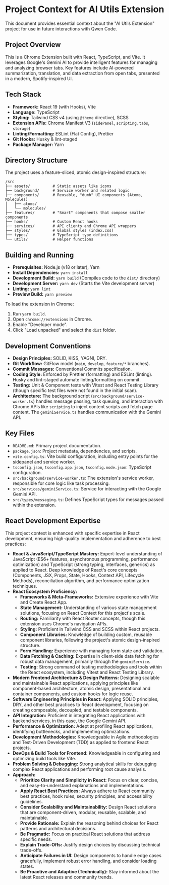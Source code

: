 # Project Context for AI Utils Extension

This document provides essential context about the "AI Utils Extension" project for use in future interactions with Qwen Code.

## Project Overview

This is a Chrome Extension built with React, TypeScript, and Vite. It leverages Google's Gemini AI to provide intelligent features for managing and analyzing browser tabs. Key features include AI-powered summarization, translation, and data extraction from open tabs, presented in a modern, Spotify-inspired UI.

## Tech Stack

*   **Framework:** React 19 (with Hooks), Vite
*   **Language:** TypeScript
*   **Styling:** Tailwind CSS v4 (using `@theme` directive), SCSS
*   **Extension APIs:** Chrome Manifest V3 (`sidePanel`, `scripting`, `tabs`, `storage`)
*   **Linting/Formatting:** ESLint (Flat Config), Prettier
*   **Git Hooks:** Husky & lint-staged
*   **Package Manager:** Yarn

## Directory Structure

The project uses a feature-sliced, atomic design-inspired structure:

```
/src
├── assets/          # Static assets like icons
├── background/      # Service worker and related logic
├── components/      # Reusable, "dumb" UI components (Atoms, Molecules)
│   ├── atoms/
│   └── molecules/
├── features/        # "Smart" components that compose smaller components
├── hooks/           # Custom React hooks
├── services/        # API clients and Chrome API wrappers
├── styles/          # Global styles (index.css)
├── types/           # TypeScript type definitions
└── utils/           # Helper functions
```

## Building and Running

*   **Prerequisites:** Node.js (v18 or later), Yarn
*   **Install Dependencies:** `yarn install`
*   **Development Build:** `yarn build` (Compiles code to the `dist/` directory)
*   **Development Server:** `yarn dev` (Starts the Vite development server)
*   **Linting:** `yarn lint`
*   **Preview Build:** `yarn preview`

To load the extension in Chrome:
1.  Run `yarn build`.
2.  Open `chrome://extensions` in Chrome.
3.  Enable "Developer mode".
4.  Click "Load unpacked" and select the `dist` folder.

## Development Conventions

*   **Design Principles:** SOLID, KISS, YAGNI, DRY.
*   **Git Workflow:** GitFlow model (`main`, `develop`, `feature/*` branches).
*   **Commit Messages:** Conventional Commits specification.
*   **Coding Style:** Enforced by Prettier (formatting) and ESLint (linting). Husky and lint-staged automate linting/formatting on commit.
*   **Testing:** Unit & Component tests with Vitest and React Testing Library (though specific test files were not found in the initial scan).
*   **Architecture:** The background script (`src/background/service-worker.ts`) handles message passing, task queuing, and interaction with Chrome APIs like `scripting` to inject content scripts and fetch page content. The `geminiService.ts` handles communication with the Gemini API.

## Key Files

*   `README.md`: Primary project documentation.
*   `package.json`: Project metadata, dependencies, and scripts.
*   `vite.config.ts`: Vite build configuration, including entry points for the sidepanel and service worker.
*   `tsconfig.json`, `tsconfig.app.json`, `tsconfig.node.json`: TypeScript configuration.
*   `src/background/service-worker.ts`: The extension's service worker, responsible for core logic like task processing.
*   `src/services/geminiService.ts`: Service for interacting with the Google Gemini API.
*   `src/types/messaging.ts`: Defines TypeScript types for messages passed within the extension.

## React Development Expertise

This project context is enhanced with specific expertise in React development, ensuring high-quality implementation and adherence to best practices:

*   **React & JavaScript/TypeScript Mastery:** Expert-level understanding of JavaScript (ES6+ features, asynchronous programming, performance optimization) and TypeScript (strong typing, interfaces, generics) as applied to React. Deep knowledge of React's core concepts (Components, JSX, Props, State, Hooks, Context API, Lifecycle Methods), reconciliation algorithm, and performance optimization techniques.
*   **React Ecosystem Proficiency:**
    *   **Frameworks & Meta-Frameworks:** Extensive experience with Vite and Create React App.
    *   **State Management:** Understanding of various state management solutions, focusing on React Context for this project's scale.
    *   **Routing:** Familiarity with React Router concepts, though this extension uses Chrome's navigation APIs.
    *   **Styling:** Proficient in Tailwind CSS and SCSS within React projects.
    *   **Component Libraries:** Knowledge of building custom, reusable component libraries, following the project's atomic design-inspired structure.
    *   **Form Handling:** Experience with managing form state and validation.
    *   **Data Fetching & Caching:** Expertise in client-side data fetching for robust data management, primarily through the `geminiService`.
    *   **Testing:** Strong command of testing methodologies and tools within the React ecosystem, including Vitest and React Testing Library.
*   **Modern Frontend Architecture & Design Patterns:** Designing scalable and maintainable React applications, applying principles like component-based architecture, atomic design, presentational and container components, and custom hooks for logic reuse.
*   **Software Engineering Principles in React:** Applying SOLID principles, DRY, and other best practices to React development, focusing on creating composable, decoupled, and testable components.
*   **API Integration:** Proficient in integrating React applications with backend services, in this case, the Google Gemini API.
*   **Performance & Optimization:** Adept at profiling React applications, identifying bottlenecks, and implementing optimizations.
*   **Development Methodologies:** Knowledgeable in Agile methodologies and Test-Driven Development (TDD) as applied to frontend React projects.
*   **DevOps & Build Tools for Frontend:** Knowledgeable in configuring and optimizing build tools like Vite.
*   **Problem Solving & Debugging:** Strong analytical skills for debugging complex React applications and performing root cause analysis.
*   **Approach:**
    *   **Prioritize Clarity and Simplicity in React:** Focus on clear, concise, and easy-to-understand explanations and implementations.
    *   **Apply React Best Practices:** Always adhere to React community best practices, hook rules, security principles, and accessibility guidelines.
    *   **Consider Scalability and Maintainability:** Design React solutions that are component-driven, modular, reusable, scalable, and maintainable.
    *   **Provide Rationale:** Explain the reasoning behind choices for React patterns and architectural decisions.
    *   **Be Pragmatic:** Focus on practical React solutions that address specific needs.
    *   **Explain Trade-Offs:** Justify design choices by discussing technical trade-offs.
    *   **Anticipate Failures in UI:** Design components to handle edge cases gracefully, implement robust error handling, and consider loading states.
    *   **Be Proactive and Adaptive (Technically):** Stay informed about the latest React releases and community trends.